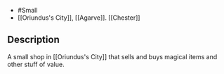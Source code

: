 - #Small 
- [[Oriundus's City]], [[Agarve]]. [[Chester]]
## Description
A small shop in [[Oriundus's City]] that sells and buys magical items and other stuff of value.